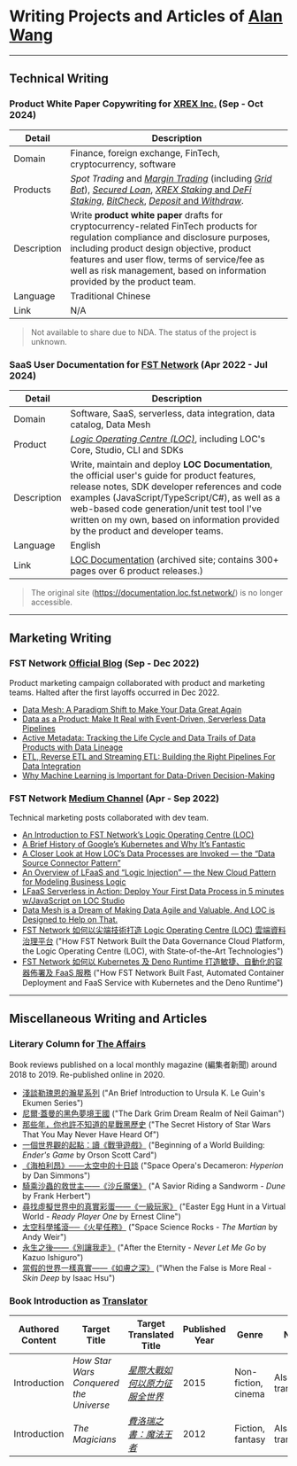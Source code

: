 # Writing Projects and Articles of [Alan Wang](https://github.com/alankrantas)

---

## Technical Writing

### Product White Paper Copywriting for [XREX Inc.](https://xrex.io/) (Sep - Oct 2024)

| Detail | Description |
| --- | --- |
| Domain | Finance, foreign exchange, FinTech, cryptocurrency, software |
| Products | _Spot Trading_ and [_Margin Trading_](https://support.xrex.io/en/collections/6032284-margin-trading) (including [_Grid Bot_](https://support.xrex.io/en/collections/4080296-grid-trading)), [_Secured Loan_](https://support.xrex.io/en/articles/7322871-what-is-crypto-secured-loan), [_XREX Staking_ and _DeFi Staking_](https://support.xrex.io/en/articles/6034478-what-is-staking), [_BitCheck_](https://support.xrex.io/en/collections/3064945-bitcheck), [_Deposit_ and _Withdraw_](https://support.xrex.io/en/collections/2683050-deposit-and-withdraw). |
| Description | Write **product white paper** drafts for cryptocurrency-related FinTech products for regulation compliance and disclosure purposes, including product design objective, product features and user flow, terms of service/fee as well as risk management, based on information provided by the product team. |
| Language | Traditional Chinese |
| Link | N/A |

> Not available to share due to NDA. The status of the project is unknown. 

### SaaS User Documentation for [FST Network](https://www.fst.network/) (Apr 2022 - Jul 2024)

| Detail | Description |
| --- | --- |
| Domain | Software, SaaS, serverless, data integration, data catalog, Data Mesh |
| Product | [_Logic Operating Centre (LOC)_](https://www.fst.network/logic-operation-centre), including LOC's Core, Studio, CLI and SDKs |
| Description | Write, maintain and deploy **LOC Documentation**, the official user's guide for product features, release notes, SDK developer references and code examples (JavaScript/TypeScript/C#), as well as a web-based code generation/unit test tool I've written on my own, based on information provided by the product and developer teams. |
| Language | English |
| Link | [LOC Documentation](https://loc-documentation.vercel.app/) (archived site; contains 300+ pages over 6 product releases.) |

> The original site (https://documentation.loc.fst.network/) is no longer accessible.

---

## Marketing Writing

### FST Network [Official Blog](https://www.fst.network/blog) (Sep - Dec 2022)

Product marketing campaign collaborated with product and marketing teams. Halted after the first layoffs occurred in Dec 2022.

- [Data Mesh: A Paradigm Shift to Make Your Data Great Again](https://www.fst.network/post/data-mesh)
- [Data as a Product: Make It Real with Event-Driven, Serverless Data Pipelines](https://www.fst.network/post/data-product)
- [Active Metadata: Tracking the Life Cycle and Data Trails of Data Products with Data Lineage](https://www.fst.network/post/active-metadata)
- [ETL, Reverse ETL and Streaming ETL: Building the Right Pipelines For Data Integration](https://www.fst.network/post/etl-reverse-etl-streaming-etl)
- [Why Machine Learning is Important for Data-Driven Decision-Making](https://www.fst.network/post/machine-learning)

### FST Network [Medium Channel](https://medium.com/fstnetwork) (Apr - Sep 2022)

Technical marketing posts collaborated with dev team.

- [An Introduction to FST Network’s Logic Operating Centre (LOC)](https://medium.com/fstnetwork/an-introduction-to-fst-networks-logic-operation-centre-loc-d6b965c47595)
- [A Brief History of Google’s Kubernetes and Why It’s Fantastic](https://medium.com/fstnetwork/a-brief-history-of-googles-kubernetes-and-why-it-s-fantastic-658ad4248e3)
- [A Closer Look at How LOC’s Data Processes are Invoked — the “Data Source Connector Pattern”](https://medium.com/fstnetwork/a-closer-look-at-how-locs-data-processes-are-invoked-the-data-source-connector-pattern-11c66eee1ff8)
- [An Overview of LFaaS and “Logic Injection” — the New Cloud Pattern for Modeling Business Logic](https://medium.com/fstnetwork/an-overview-of-lfaas-and-logic-injection-the-new-cloud-pattern-for-modeling-business-logic-7b887acc493d)
- [LFaaS Serverless in Action: Deploy Your First Data Process in 5 minutes w/JavaScript on LOC Studio](https://medium.com/fstnetwork/lfaas-in-action-deploy-your-first-data-process-in-5-minutes-w-javascript-on-loc-studio-5e69a03f75bf)
- [Data Mesh is a Dream of Making Data Agile and Valuable. And LOC is Designed to Help on That.](https://medium.com/fstnetwork/data-mesh-is-a-dream-of-making-data-agile-and-valuable-and-loc-is-designed-to-help-on-that-f071ef1b3c0f)
- [FST Network 如何以尖端技術打造 Logic Operating Centre (LOC) 雲端資料治理平台](https://medium.com/fstnetwork/fst-network-%E5%A6%82%E4%BD%95%E4%BB%A5%E5%B0%96%E7%AB%AF%E6%8A%80%E8%A1%93%E6%89%93%E9%80%A0-logic-operation-centre-loc-%E9%9B%B2%E7%AB%AF%E8%B3%87%E6%96%99%E6%B2%BB%E7%90%86%E5%B9%B3%E5%8F%B0-traditional-chinese-blog-1-94207159dc71) ("How FST Network Built the Data Governance Cloud Platform, the Logic Operating Centre (LOC), with State-of-the-Art Technologies")
- [FST Network 如何以 Kubernetes 及 Deno Runtime 打造敏捷、自動化的容器佈署及 FaaS 服務](https://medium.com/fstnetwork/fst-loc-%E5%A6%82%E4%BD%95%E4%BB%A5-kubernetes-%E5%8F%8A-deno-runtime-%E6%89%93%E9%80%A0%E6%95%8F%E6%8D%B7-%E8%87%AA%E5%8B%95%E5%8C%96%E7%9A%84%E5%AE%B9%E5%99%A8%E4%BD%88%E7%BD%B2%E5%8F%8A-faas-%E6%9C%8D%E5%8B%99-tradition-chinese-blog-2-37231d2e76fb) ("How FST Network Built Fast, Automated Container Deployment and FaaS Service with Kubernetes and the Deno Runtime")

---

## Miscellaneous Writing and Articles

### Literary Column for [The Affairs](https://www.theaffairs.com/)

Book reviews published on a local monthly magazine (編集者新聞) around 2018 to 2019. Re-published online in 2020.

- [淺談勒瑰恩的瀚星系列](https://www.theaffairs.com/%e6%b7%ba%e8%ab%87%e5%8b%92%e7%91%b0%e6%81%a9%e7%9a%84%e7%80%9a%e6%98%9f%e7%b3%bb%e5%88%97/) ("An Brief Introduction to Ursula K. Le Guin's Ekumen Series")
- [尼爾‧蓋曼的黑色夢境王國](https://www.theaffairs.com/%e5%b0%bc%e7%88%be%e2%80%a7%e8%93%8b%e6%9b%bc%e7%9a%84%e9%bb%91%e8%89%b2%e5%a4%a2%e5%a2%83%e7%8e%8b%e5%9c%8b/) ("The Dark Grim Dream Realm of Neil Gaiman")
- [那些年，你也許不知道的星戰黑歷史](https://www.theaffairs.com/%e9%82%a3%e4%ba%9b%e5%b9%b4%ef%bc%8c%e4%bd%a0%e4%b9%9f%e8%a8%b1%e4%b8%8d%e7%9f%a5%e9%81%93%e7%9a%84%e6%98%9f%e6%88%b0%e9%bb%91%e6%ad%b7%e5%8f%b2/) ("The Secret History of Star Wars That You May Never Have Heard Of")
- [一個世界觀的起點：讀《戰爭遊戲》](https://www.theaffairs.com/%E4%B8%80%E5%80%8B%E4%B8%96%E7%95%8C%E8%A7%80%E7%9A%84%E8%B5%B7%E9%BB%9E%EF%BC%9A%E8%AE%80%E3%80%8A%E6%88%B0%E7%88%AD%E9%81%8A%E6%88%B2%E3%80%8B/) ("Beginning of a World Building: _Ender's Game_ by Orson Scott Card")
- [《海柏利昂》——太空中的十日談](https://www.theaffairs.com/%E3%80%8A%E6%B5%B7%E6%9F%8F%E5%88%A9%E6%98%82%E3%80%8B-%E5%A4%AA%E7%A9%BA%E4%B8%AD%E7%9A%84%E5%8D%81%E6%97%A5%E8%AB%87/) ("Space Opera's Decameron: _Hyperion_ by Dan Simmons")
- [騎乘沙蟲的救世主——《沙丘魔堡》](https://www.theaffairs.com/%E9%A8%8E%E4%B9%98%E6%B2%99%E8%9F%B2%E7%9A%84%E6%95%91%E4%B8%96%E4%B8%BB-%E3%80%8A%E6%B2%99%E4%B8%98%E9%AD%94%E5%A0%A1%E3%80%8B/) ("A Savior Riding a Sandworm - _Dune_ by Frank Herbert")
- [尋找虛擬世界中的真實彩蛋——《一級玩家》](https://www.theaffairs.com/%E5%B0%8B%E6%89%BE%E8%99%9B%E6%93%AC%E4%B8%96%E7%95%8C%E4%B8%AD%E7%9A%84%E7%9C%9F%E5%AF%A6%E5%BD%A9%E8%9B%8B-%E3%80%8A%E4%B8%80%E7%B4%9A%E7%8E%A9%E5%AE%B6%E3%80%8B/) ("Easter Egg Hunt in a Virtual World - _Ready Player One_ by Ernest Cline")
- [太空科學搖滾──《火星任務》](https://www.theaffairs.com/%E5%A4%AA%E7%A9%BA%E7%A7%91%E5%AD%B8%E6%90%96%E6%BB%BE%E2%94%80%E2%94%80%E3%80%8A%E7%81%AB%E6%98%9F%E4%BB%BB%E5%8B%99%E3%80%8B/) ("Space Science Rocks - _The Martian_ by Andy Weir")
- [永生之後——《別讓我走》](https://www.theaffairs.com/%E6%B0%B8%E7%94%9F%E4%B9%8B%E5%BE%8C-%E3%80%8A%E5%88%A5%E8%AE%93%E6%88%91%E8%B5%B0%E3%80%8B/) ("After the Eternity - _Never Let Me Go_ by Kazuo Ishiguro")
- [當假的世界一樣真實——《如膚之深》](https://www.theaffairs.com/%E7%95%B6%E5%81%87%E7%9A%84%E4%B8%96%E7%95%8C%E4%B8%80%E6%A8%A3%E7%9C%9F%E5%AF%A6-%E3%80%8A%E5%A6%82%E8%86%9A%E4%B9%8B%E6%B7%B1%E3%80%8B/) ("When the False is More Real - _Skin Deep_ by Isaac Hsu")

### Book Introduction as [Translator](https://github.com/alankrantas/alankrantas/blob/main/works/published.md#translated-titles)

| Authored Content | Target Title | Target Translated Title | Published Year | Genre | Note |
| --- | --- | --- | --- | --- | --- |
| Introduction | _How Star Wars Conquered the Universe_ | [_星際大戰如何以原力征服全世界_](https://www.books.com.tw/products/0010694382?sloc=main) | 2015 | Non-fiction, cinema | Also the translator |
| Introduction | _The Magicians_ | [_費洛瑞之書：魔法王者_](https://www.books.com.tw/products/0010560180?sloc=main) | 2012 | Fiction, fantasy | Also the translator |

